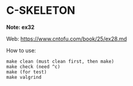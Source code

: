 # C-SKELETON

**Note: ex32**

Web: https://www.cntofu.com/book/25/ex28.md

How to use: 

```
make clean (must clean first, then make)
make check (need ^c)
make (for test)
make valgrind
```

